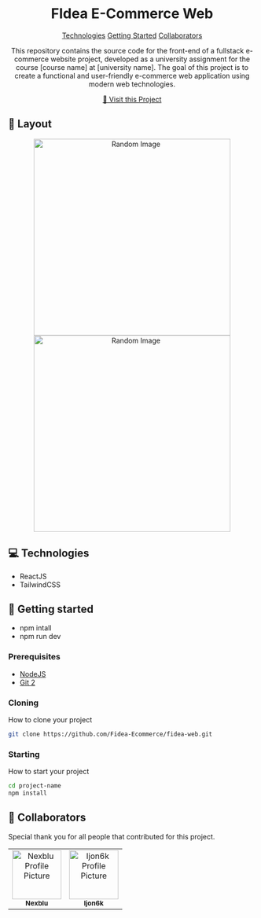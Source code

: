                   
 
<h1 align="center" style="font-weight: bold;">FIdea E-Commerce Web</h1>

<p align="center">
<a href="#tech">Technologies</a>
<a href="#started">Getting Started</a>
<a href="#colab">Collaborators</a>
 
</p>


<p align="center">This repository contains the source code for the front-end of a fullstack e-commerce website project, developed as a university assignment for the course [course name] at [university name]. The goal of this project is to create a functional and user-friendly e-commerce web application using modern web technologies.</p>


<p align="center">
<a href="https://github.com/ShaanCoding">📱 Visit this Project</a>
</p>
 
<h2 id="layout">🎨 Layout</h2>

<p align="center">

<img src="https://source.unsplash.com/random" alt="Random Image" width="400px">
<img src="https://source.unsplash.com/random" alt="Random Image" width="400px">
</p>
 
<h2 id="technologies">💻 Technologies</h2>

- ReactJS
- TailwindCSS
 
<h2 id="started">🚀 Getting started</h2>

- npm intall
- npm run dev
 
<h3>Prerequisites</h3>


- [NodeJS](https://github.com/)
- [Git 2](https://github.com)
 
<h3>Cloning</h3>

How to clone your project

```bash
git clone https://github.com/Fidea-Ecommerce/fidea-web.git
```
 
<h3>Starting</h3>

How to start your project

```bash
cd project-name
npm install
```
 
<h2 id="colab">🤝 Collaborators</h2>

<p>Special thank you for all people that contributed for this project.</p>
<table>
<tr>

<td align="center">
<a href="https://github.com/Fernanda-Kipper">
<img src="https://avatars.githubusercontent.com/u/141644469?v=4" width="100px;" alt="Nexblu Profile Picture"/><br>
<sub>
<b>Nexblu</b>
</sub>
</a>
</td>

<td align="center">
<a href="https://github.com/Ijon6k">
<img src="https://avatars.githubusercontent.com/u/111475664?v=4" width="100px;" alt="Ijon6k Profile Picture"/><br>
<sub>
<b>Ijon6k</b>
</sub>
</a>
</td>

</tr>
</table>
